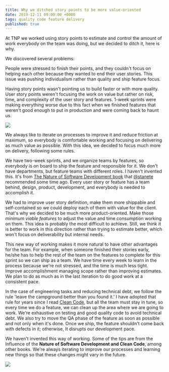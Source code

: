 ```yaml
---
title: Why we ditched story points to be more value-oriented
date: 2019-12-11 09:00:00 +0000
tags: quality code feature delivery
published: true
---
```


At TNP we worked using story points to estimate and control the amount of work everybody on the team was doing,
but we decided to ditch it, here is why.

We discovered several problems:

People were stressed to finish their points, and they couldn't focus on helping each other because they wanted to end their user stories. This issue was pushing individualism rather than quality and ship feature focus.

Having story points wasn't pointing us to build faster or with more quality. User story points weren't focusing the work on value but rather on risk, time, and complexity of the user story and features. 1-week sprints were making everything worse due to this fact when we finished features that weren't good enough to put in production and were coming back to haunt us.

![](https://media.giphy.com/media/26hitt0thlwfoNRaE/giphy.gif)

We always like to iterate on processes to improve it and reduce friction at maximum, so everybody is comfortable working and focusing on delivering as much value as possible. With this idea, we decided to focus much more on delivery, following some rules.

We have two-week sprints, and we organize teams by features, so everybody is on board to ship the feature and responsible for it. We don't have departments, but feature teams with different roles. I haven't invented this. It's
from [The Nature of Software Development book](https://pragprog.com/book/rjnsd/the-nature-of-software-development) that [@stanete](https://twitter.com/stanete) recommended some time ago. Every user story or feature has a team behind, design, product, development, and everybody is needed to accomplish it.

We had to improve user story definition, make them more shippable and self-contained so we could deploy each of them with value for the client. That's why we decided to be much more product-oriented. Make those *minimum viable features* to adjust the value and time consumption working on them. This idea is probably the most difficult to achieve. Still, we think it is better to work in this direction rather than trying to estimate better, which won't focus on deliverability but internal needs.

This new way of working makes it more natural to have other advantages for the team. For example, when someone finished their stories early, he/she has to help the rest of the team on the features to complete for this sprint so we can ship as a team. We have time every week to learn in the process because we're not stressed, and the time is much less tight. Improve accomplishment managing scope rather than improving estimates. We plan to do as much as in the last iteration to do good work at a consistent pace.

In the case of engineering tasks and reducing technical debt, we follow the rule 'leave the campground better than you found it.' I have adopted that rule for years since I read [Clean Code](https://www.amazon.es/Clean-Code-Handbook-Software-Craftsmanship/dp/0132350882), but all the team must stay in tune, so every time we do a feature, we can clean up the area where we are going to work. We're exhaustive on testing and good quality code to avoid technical debt. We also try to move the QA phase of the feature as soon as possible and not only when it's done. Once we ship, the feature shouldn't come back with defects in it; otherwise, It disrupts our development pace.

We haven't invented this way of working. Some of the tips are from the Influence of the **Nature of Software Development and Clean Code**, among other books. We're always iterating to improve our processes and learning new things so that these changes might vary in the future.

![](https://media.giphy.com/media/6brH8dM3zeMyA/giphy.gif)
